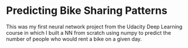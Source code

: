# Predicting Bike Sharing Patterns
This was my first neural network project from the Udacity Deep Learning course in which I built a NN from scratch using numpy to predict the number of people who would rent a bike on a given day.